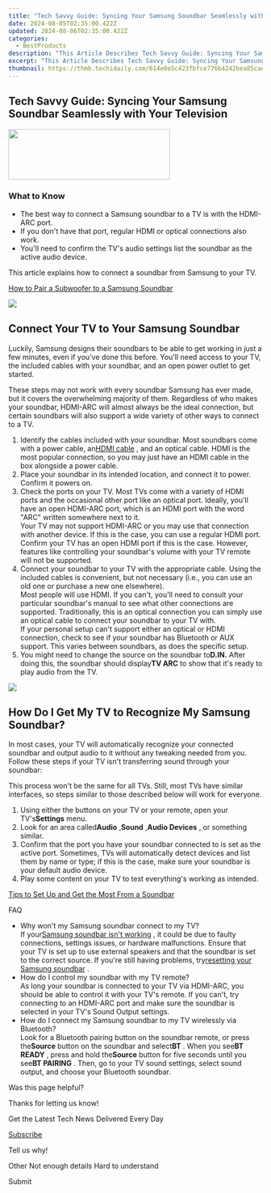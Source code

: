 ```yaml
---
title: "Tech Savvy Guide: Syncing Your Samsung Soundbar Seamlessly with Your Television"
date: 2024-08-05T02:35:00.422Z
updated: 2024-08-06T02:35:00.422Z
categories:
  - BestProducts
description: "This Article Describes Tech Savvy Guide: Syncing Your Samsung Soundbar Seamlessly with Your Television"
excerpt: "This Article Describes Tech Savvy Guide: Syncing Your Samsung Soundbar Seamlessly with Your Television"
thumbnail: https://thmb.techidaily.com/614e0e5c423fbfce776b4242bea85cadda084bd0ef851e6cf9024dcc8525ee26.jpg
---
```


## Tech Savvy Guide: Syncing Your Samsung Soundbar Seamlessly with Your Television
<!-- affiliate ads begin -->
<a href="https://proteahair.pxf.io/c/5597632/1983634/23621" target="_top" id="1983634"><img src="//a.impactradius-go.com/display-ad/23621-1983634" border="0" alt="" width="320" height="100"/></a><img height="0" width="0" src="https://imp.pxf.io/i/5597632/1983634/23621" style="position:absolute;visibility:hidden;" border="0" />
<!-- affiliate ads end -->
### What to Know

* The best way to connect a Samsung soundbar to a TV is with the HDMI-ARC port.
* If you don't have that port, regular HDMI or optical connections also work.
* You'll need to confirm the TV's audio settings list the soundbar as the active audio device.

 This article explains how to connect a soundbar from Samsung to your TV.

[How to Pair a Subwoofer to a Samsung Soundbar](https://www.lifewire.com/pair-subwoofer-to-samsung-soundbar-5223582)

<!-- affiliate ads begin -->
<a href="https://secure.2checkout.com/order/checkout.php?PRODS=4728277&QTY=1&AFFILIATE=108875&CART=1"><img src="https://secure.avangate.com/images/merchant/f7f07e7dab09533bc71247a5b29a7373/products/1_iDeviceMessageBox.png" border="0"></a>
<!-- affiliate ads end -->
## Connect Your TV to Your Samsung Soundbar

 Luckily, Samsung designs their soundbars to be able to get working in just a few minutes, even if you've done this before. You'll need access to your TV, the included cables with your soundbar, and an open power outlet to get started.

 These steps may not work with every soundbar Samsung has ever made, but it covers the overwhelming majority of them. Regardless of who makes your soundbar, HDMI-ARC will almost always be the ideal connection, but certain soundbars will also support a wide variety of other ways to connect to a TV.

1. Identify the cables included with your soundbar. Most soundbars come with a power cable, an[HDMI cable](https://www.lifewire.com/hdmi-cables-and-connectors-what-you-need-to-know-4685377) , and an optical cable. HDMI is the most popular connection, so you may just have an HDMI cable in the box alongside a power cable.
2. Place your soundbar in its intended location, and connect it to power. Confirm it powers on.
3. Check the ports on your TV. Most TVs come with a variety of HDMI ports and the occasional other port like an optical port. Ideally, you'll have an open HDMI-ARC port, which is an HDMI port with the word "ARC" written somewhere next to it.  
 Your TV may not support HDMI-ARC or you may use that connection with another device. If this is the case, you can use a regular HDMI port. Confirm your TV has an open HDMI port if this is the case. However, features like controlling your soundbar's volume with your TV remote will not be supported.
4. Connect your soundbar to your TV with the appropriate cable. Using the included cables is convenient, but not necessary (i.e., you can use an old one or purchase a new one elsewhere).  
 Most people will use HDMI. If you can't, you'll need to consult your particular soundbar's manual to see what other connections are supported. Traditionally, this is an optical connection you can simply use an optical cable to connect your soundbar to your TV with.  
 If your personal setup can't support either an optical or HDMI connection, check to see if your soundbar has Bluetooth or AUX support. This varies between soundbars, as does the specific setup.
5. You might need to change the source on the soundbar to**D.IN.** After doing this, the soundbar should display**TV ARC** to show that it's ready to play audio from the TV.

<!-- affiliate ads begin -->
<a href="https://secure.2checkout.com/order/checkout.php?PRODS=4620780&QTY=1&AFFILIATE=108875&CART=1"><img src="https://secure.avangate.com/images/merchant/07dd4d5a72f5740ef0f035f201951476/728__90banner.jpg" border="0"></a>
<!-- affiliate ads end -->
## How Do I Get My TV to Recognize My Samsung Soundbar?

 In most cases, your TV will automatically recognize your connected soundbar and output audio to it without any tweaking needed from you. Follow these steps if your TV isn't transferring sound through your soundbar:

 This process won't be the same for all TVs. Still, most TVs have similar interfaces, so steps similar to those described below will work for everyone.

1. Using either the buttons on your TV or your remote, open your TV's**Settings** menu.
2. Look for an area called**Audio** ,**Sound** ,**Audio Devices** , or something similar.
3. Confirm that the port you have your soundbar connected to is set as the active port. Sometimes, TVs will automatically detect devices and list them by name or type; if this is the case, make sure your soundbar is your default audio device.
4. Play some content on your TV to test everything's working as intended.

[Tips to Set Up and Get the Most From a Soundbar](https://www.lifewire.com/connect-and-set-up-a-sound-bar-4138615)

 FAQ

* Why won't my Samsung soundbar connect to my TV?  
 If your[Samsung soundbar isn't working](https://www.lifewire.com/fix-non-working-samsung-soundbar-5217044) , it could be due to faulty connections, settings issues, or hardware malfunctions. Ensure that your TV is set up to use external speakers and that the soundbar is set to the correct source. If you're still having problems, try[resetting your Samsung soundbar](https://www.lifewire.com/reset-samsung-soundbar-5217409) .
* How do I control my soundbar with my TV remote?  
 As long your soundbar is connected to your TV via HDMI-ARC, you should be able to control it with your TV's remote. If you can't, try connecting to an HDMI-ARC port and make sure the soundbar is selected in your TV's Sound Output settings.
* How do I connect my Samsung soundbar to my TV wirelessly via Bluetooth?  
 Look for a Bluetooth pairing button on the soundbar remote, or press the**Source** button on the soundbar and select**BT** . When you see**BT READY** , press and hold the**Source** button for five seconds until you see**BT PAIRING** . Then, go to your TV sound settings, select sound output, and choose your Bluetooth soundbar.

Was this page helpful?

Thanks for letting us know!

 Get the Latest Tech News Delivered Every Day

[Subscribe](https://www.lifewire.com/#)

Tell us why!

 Other  Not enough details  Hard to understand

 Submit

<ins class="adsbygoogle"
     style="display:block"
     data-ad-format="autorelaxed"
     data-ad-client="ca-pub-7571918770474297"
     data-ad-slot="1223367746"></ins>



<ins class="adsbygoogle"
     style="display:block"
     data-ad-client="ca-pub-7571918770474297"
     data-ad-slot="8358498916"
     data-ad-format="auto"
     data-full-width-responsive="true"></ins>
